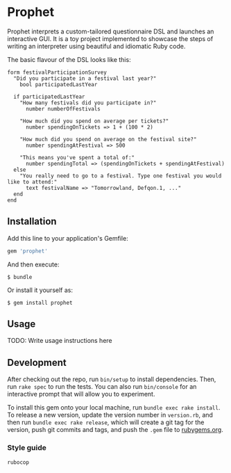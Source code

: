 # Prophet

Prophet interprets a custom-tailored questionnaire DSL and launches an interactive GUI. It is a toy project implemented to showcase the steps of writing an interpreter using beautiful and idiomatic Ruby code.

The basic flavour of the DSL looks like this:

```
form festivalParticipationSurvey
  "Did you participate in a festival last year?"
    bool participatedLastYear

  if participatedLastYear
    "How many festivals did you participate in?"
      number numberOfFestivals

    "How much did you spend on average per tickets?"
      number spendingOnTickets => 1 + (100 * 2)

    "How much did you spend on average on the festival site?"
      number spendingAtFestival => 500

    "This means you've spent a total of:"
      number spendingTotal => (spendingOnTickets + spendingAtFestival)
  else
    "You really need to go to a festival. Type one festival you would like to attend:"
      text festivalName => "Tomorrowland, Defqon.1, ..."
  end
end
```

## Installation

Add this line to your application's Gemfile:

```ruby
gem 'prophet'
```

And then execute:

    $ bundle

Or install it yourself as:

    $ gem install prophet

## Usage

TODO: Write usage instructions here

## Development

After checking out the repo, run `bin/setup` to install dependencies. Then, run `rake spec` to run the tests. You can also run `bin/console` for an interactive prompt that will allow you to experiment.

To install this gem onto your local machine, run `bundle exec rake install`. To release a new version, update the version number in `version.rb`, and then run `bundle exec rake release`, which will create a git tag for the version, push git commits and tags, and push the `.gem` file to [rubygems.org](https://rubygems.org).

### Style guide

```ruby
rubocop
```
